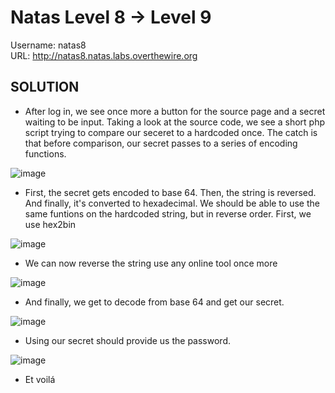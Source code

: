 # Natas Level 8 → Level 9

Username: natas8 <br>
URL:      http://natas8.natas.labs.overthewire.org

## SOLUTION

- After log in, we see once more a button for the source page and a secret waiting to be input. Taking a look at the source code, we see a short php script trying to compare our seceret to a hardcoded once. The catch is that before comparison, our secret passes to a series of encoding functions.

 ![image](https://user-images.githubusercontent.com/44790709/206323320-fd352059-1d62-40dd-bd29-36eb5ce76d78.png) 

- First, the secret gets encoded to base 64. Then, the string is reversed. And finally, it's converted to hexadecimal. We should be able to use the same funtions on the hardcoded string, but in reverse order. First, we use hex2bin

 ![image](https://user-images.githubusercontent.com/44790709/206323225-403ff67c-a69b-4eed-958a-ee36544fbcf5.png)

- We can now reverse the string use any online tool once more

 ![image](https://user-images.githubusercontent.com/44790709/206323259-c5a7b42b-31c8-4f7b-a6a6-0328ade30080.png)

- And finally, we get to decode from base 64 and get our secret.

 ![image](https://user-images.githubusercontent.com/44790709/206323164-2d494383-5dfa-4489-af5c-1e70fc0661c4.png)

- Using our secret should provide us the password.

 ![image](https://user-images.githubusercontent.com/44790709/206323436-f0dadce1-0969-44fe-9eae-bb399e77139d.png)

- Et voilá
